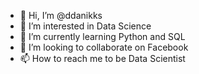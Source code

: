 - 👋 Hi, I’m @ddanikks
- 👀 I’m interested in Data Science 
- 🌱 I’m currently learning Python and SQL
- 💞️ I’m looking to collaborate on Facebook
- 📫 How to reach me to be Data Scientist 

<!---
ddanikks/ddanikks is a ✨ special ✨ repository because its `README.md` (this file) appears on your GitHub profile.
You can click the Preview link to take a look at your changes.
--->
